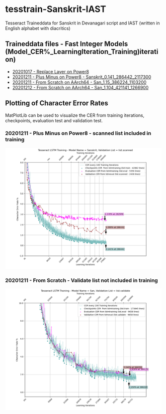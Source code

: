 # tesstrain-Sanskrit-IAST
Tesseract Traineddata for Sanskrit in Devanagari script and IAST (written in English alphabet with diacritics)

## Traineddata files - Fast Integer Models (Model_CER%_LearningIteration_Training)iteration)

- [20201017 - Replace Layer on Power8](tessdata_fast/Sanskrit-1017.traineddata)
- [20201211 - Plus Minus on Power8 - Sanskrit_0.141_286442_2117300](tessdata_fast/Sanskrit_0.141_286442_2117300.traineddata)
- [20201211 - From Scratch on AArch64 - San_1.15_386224_1103200](tessdata_fast/San_1.15_386224_1103200.traineddata)
- [20201212 - From Scratch on AArch64 - San_1.104_421141_1266900](tessdata_fast/San_1.104_421141_1266900.traineddata)


## Plotting of Character Error Rates

MatPlotLib can be used to visualize the CER from training iterations, checkpoints, evaluation test and validation test. 

### 20201211 - Plus Minus on Power8 - scanned list included in training

![20201211 - Plus Minus on Power8 -  CER Plot](plot/Sanskrit-scanned-plot_cer.png)

### 20201211 - From Scratch - Validate list not included in training

![20201211 - From Scratch on AArch64 - CER Plot](plot/San-validate-plot_cer.png)
